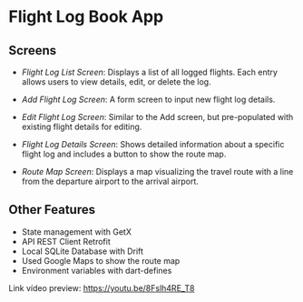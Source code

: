 # Flight Log Book App

## Screens

- _Flight Log List Screen_: Displays a list of all logged flights. Each entry allows users to view details, edit, or delete the log.

- _Add Flight Log Screen_: A form screen to input new flight log details.

- _Edit Flight Log Screen_: Similar to the Add screen, but pre-populated with existing flight details for editing.

- _Flight Log Details Screen_: Shows detailed information about a specific flight log and includes a button to show the route map.

- _Route Map Screen_: Displays a map visualizing the travel route with a line from the departure airport to the arrival airport.

## Other Features

- State management with GetX
- API REST Client Retrofit
- Local SQLite Database with Drift
- Used Google Maps to show the route map
- Environment variables with dart-defines

Link vídeo preview: <https://youtu.be/8Fslh4RE_T8>
